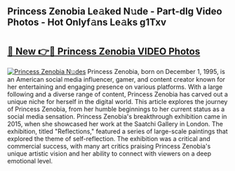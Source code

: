 ## Princess Zenobia Le𝚊ked N𝚞de - Part-dlg Video Photos - Hot Onlyf𝚊ns Le𝚊ks g1Txv

# <h2><a href="http://ac1192.deff.icu/?id=Princess+Zenobia">🔗 New 👉🔴 Princess Zenobia VIDEO Photos</a></h2>

[![Princess Zenobia N𝚞des](https://i.imgur.com/rIISA9y.gif)](http://ac1192.deff.icu/?id=Princess+Zenobia)
Princess Zenobia, born on December 1, 1995, is an American social media influencer, gamer, and content creator known for her entertaining and engaging presence on various platforms. With a large following and a diverse range of content, Princess Zenobia has carved out a unique niche for herself in the digital world. This article explores the journey of Princess Zenobia, from her humble beginnings to her current status as a social media sensation. Princess Zenobia's breakthrough exhibition came in 2015, when she showcased her work at the Saatchi Gallery in London. The exhibition, titled "Reflections," featured a series of large-scale paintings that explored the theme of self-reflection. The exhibition was a critical and commercial success, with many art critics praising Princess Zenobia's unique artistic vision and her ability to connect with viewers on a deep emotional level.
